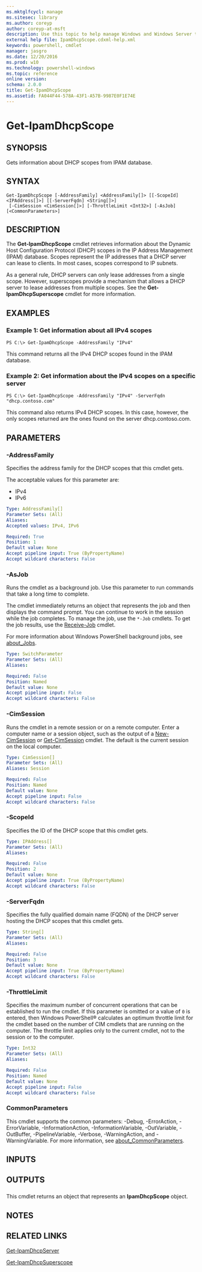 ```yaml
---
ms.mktglfcycl: manage
ms.sitesec: library
ms.author: coreyp
author: coreyp-at-msft
description: Use this topic to help manage Windows and Windows Server technologies with Windows PowerShell.
external help file: IpamDhcpScope.cdxml-help.xml
keywords: powershell, cmdlet
manager: jasgro
ms.date: 12/20/2016
ms.prod: w10
ms.technology: powershell-windows
ms.topic: reference
online version: 
schema: 2.0.0
title: Get-IpamDhcpScope
ms.assetid: FA044F44-578A-43F1-A57B-9987E0F1E74E
---
```


# Get-IpamDhcpScope

## SYNOPSIS
Gets information about DHCP scopes from IPAM database.

## SYNTAX

```
Get-IpamDhcpScope [-AddressFamily] <AddressFamily[]> [[-ScopeId] <IPAddress[]>] [[-ServerFqdn] <String[]>]
 [-CimSession <CimSession[]>] [-ThrottleLimit <Int32>] [-AsJob] [<CommonParameters>]
```

## DESCRIPTION
The **Get-IpamDhcpScope** cmdlet retrieves information about the Dynamic Host Configuration Protocol (DHCP) scopes in the IP Address Management (IPAM) database.
Scopes represent the IP addresses that a DHCP server can lease to clients.
In most cases, scopes correspond to IP subnets.

As a general rule, DHCP servers can only lease addresses from a single scope.
However, superscopes provide a mechanism that allows a DHCP server to lease addresses from multiple scopes.
See the **Get-IpamDhcpSuperscope** cmdlet for more information.

## EXAMPLES

### Example 1: Get information about all IPv4 scopes
```
PS C:\> Get-IpamDhcpScope -AddressFamily "IPv4"
```

This command returns all the IPv4 DHCP scopes found in the IPAM database.

### Example 2: Get information about the IPv4 scopes on a specific server
```
PS C:\> Get-IpamDhcpScope -AddressFamily "IPv4" -ServerFqdn "dhcp.contoso.com"
```

This command also returns IPv4 DHCP scopes.
In this case, however, the only scopes returned are the ones found on the server dhcp.contoso.com.

## PARAMETERS

### -AddressFamily
Specifies the address family for the DHCP scopes that this cmdlet gets.

The acceptable values for this parameter are:

- IPv4
- IPv6

```yaml
Type: AddressFamily[]
Parameter Sets: (All)
Aliases: 
Accepted values: IPv4, IPv6

Required: True
Position: 1
Default value: None
Accept pipeline input: True (ByPropertyName)
Accept wildcard characters: False
```

### -AsJob
Runs the cmdlet as a background job. Use this parameter to run commands that take a long time to complete. 

The cmdlet immediately returns an object that represents the job and then displays the command prompt. 
You can continue to work in the session while the job completes. 
To manage the job, use the `*-Job` cmdlets. 
To get the job results, use the [Receive-Job](http://go.microsoft.com/fwlink/?LinkID=113372) cmdlet. 

For more information about Windows PowerShell background jobs, see [about_Jobs](http://go.microsoft.com/fwlink/?LinkID=113251).

```yaml
Type: SwitchParameter
Parameter Sets: (All)
Aliases: 

Required: False
Position: Named
Default value: None
Accept pipeline input: False
Accept wildcard characters: False
```

### -CimSession
Runs the cmdlet in a remote session or on a remote computer.
Enter a computer name or a session object, such as the output of a [New-CimSession](http://go.microsoft.com/fwlink/p/?LinkId=227967) or [Get-CimSession](http://go.microsoft.com/fwlink/p/?LinkId=227966) cmdlet.
The default is the current session on the local computer.

```yaml
Type: CimSession[]
Parameter Sets: (All)
Aliases: Session

Required: False
Position: Named
Default value: None
Accept pipeline input: False
Accept wildcard characters: False
```

### -ScopeId
Specifies the ID of the DHCP scope that this cmdlet gets.

```yaml
Type: IPAddress[]
Parameter Sets: (All)
Aliases: 

Required: False
Position: 2
Default value: None
Accept pipeline input: True (ByPropertyName)
Accept wildcard characters: False
```

### -ServerFqdn
Specifies the fully qualified domain name (FQDN) of the DHCP server hosting the DHCP scopes that this cmdlet gets.

```yaml
Type: String[]
Parameter Sets: (All)
Aliases: 

Required: False
Position: 3
Default value: None
Accept pipeline input: True (ByPropertyName)
Accept wildcard characters: False
```

### -ThrottleLimit
Specifies the maximum number of concurrent operations that can be established to run the cmdlet.
If this parameter is omitted or a value of `0` is entered, then Windows PowerShell® calculates an optimum throttle limit for the cmdlet based on the number of CIM cmdlets that are running on the computer.
The throttle limit applies only to the current cmdlet, not to the session or to the computer.

```yaml
Type: Int32
Parameter Sets: (All)
Aliases: 

Required: False
Position: Named
Default value: None
Accept pipeline input: False
Accept wildcard characters: False
```

### CommonParameters
This cmdlet supports the common parameters: -Debug, -ErrorAction, -ErrorVariable, -InformationAction, -InformationVariable, -OutVariable, -OutBuffer, -PipelineVariable, -Verbose, -WarningAction, and -WarningVariable. For more information, see [about_CommonParameters](http://go.microsoft.com/fwlink/?LinkID=113216).

## INPUTS

## OUTPUTS

###  
This cmdlet returns an object that represents an **IpamDhcpScope** object.

## NOTES

## RELATED LINKS

[Get-IpamDhcpServer](./Get-IpamDhcpServer.md)

[Get-IpamDhcpSuperscope](./Get-IpamDhcpSuperscope.md)


